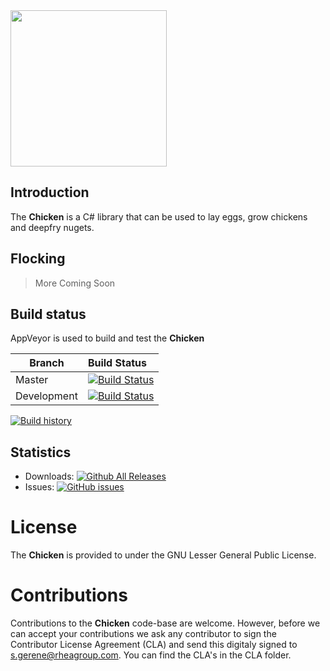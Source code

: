 <img src="https://github.com/RHEAGROUP/Chicken/raw/master/Chicken.png" width="250">

## Introduction

The **Chicken** is a C# library that can be used to lay eggs, grow chickens and deepfry nugets.

## Flocking

> More Coming Soon

## Build status

AppVeyor is used to build and test the **Chicken**

Branch | Build Status
------- | :------------
Master |  [![Build Status](https://ci.appveyor.com/api/projects/status/XXX/branch/master?svg=true)](https://ci.appveyor.com/api/projects/status/XXX)
Development |  [![Build Status](https://ci.appveyor.com/api/projects/status/XXX/branch/development?svg=true)](https://ci.appveyor.com/api/projects/status/XXX)

[![Build history](https://buildstats.info/appveyor/chart/samatrhea/Chicken)](https://ci.appveyor.com/project/samatrhea/Chicken/history)

## Statistics

  - Downloads: [![Github All Releases](https://img.shields.io/github/downloads/atom/atom/total.svg)](https://github.com/RHEAGROUP/Chicken/releases)
  - Issues: [![GitHub issues](https://img.shields.io/github/issues/badges/shields.svg)](https://github.com/RHEAGROUP/Chicken/issues)

# License

The **Chicken** is provided to under the GNU Lesser General Public License.

# Contributions

Contributions to the **Chicken** code-base are welcome. However, before we can accept your contributions we ask any contributor to sign the Contributor License Agreement (CLA) and send this digitaly signed to s.gerene@rheagroup.com. You can find the CLA's in the CLA folder.